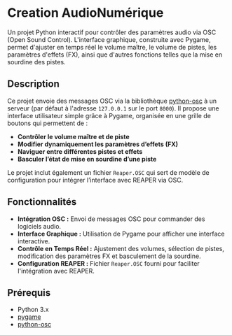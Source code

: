# Creation AudioNumérique

Un projet Python interactif pour contrôler des paramètres audio via OSC (Open Sound Control). L'interface graphique, construite avec Pygame, permet d'ajuster en temps réel le volume maître, le volume de pistes, les paramètres d'effets (FX), ainsi que d'autres fonctions telles que la mise en sourdine des pistes.

## Description

Ce projet envoie des messages OSC via la bibliothèque [python-osc](https://pypi.org/project/python-osc/) à un serveur (par défaut à l'adresse `127.0.0.1` sur le port `8000`). Il propose une interface utilisateur simple grâce à Pygame, organisée en une grille de boutons qui permettent de :

- **Contrôler le volume maître et de piste**
- **Modifier dynamiquement les paramètres d’effets (FX)**
- **Naviguer entre différentes pistes et effets**
- **Basculer l’état de mise en sourdine d’une piste**

Le projet inclut également un fichier `Reaper.OSC` qui sert de modèle de configuration pour intégrer l’interface avec REAPER via OSC.

## Fonctionnalités

- **Intégration OSC :** Envoi de messages OSC pour commander des logiciels audio.
- **Interface Graphique :** Utilisation de Pygame pour afficher une interface interactive.
- **Contrôle en Temps Réel :** Ajustement des volumes, sélection de pistes, modification des paramètres FX et basculement de la sourdine.
- **Configuration REAPER :** Fichier `Reaper.OSC` fourni pour faciliter l'intégration avec REAPER.

## Prérequis

- Python 3.x
- [pygame](https://www.pygame.org/)
- [python-osc](https://pypi.org/project/python-osc/)

